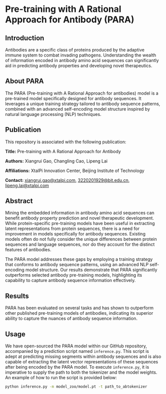 # Pre-training with A Rational Approach for Antibody (PARA)

## Introduction
Antibodies are a specific class of proteins produced by the adaptive immune system to combat invading pathogens. Understanding the wealth of information encoded in antibody amino acid sequences can significantly aid in predicting antibody properties and developing novel therapeutics.

## About PARA
The PARA (Pre-training with A Rational Approach for antibodies) model is a pre-trained model specifically designed for antibody sequences. It leverages a unique training strategy tailored to antibody sequence patterns, combined with an advanced self-encoding model structure inspired by natural language processing (NLP) techniques.

## Publication
This repository is associated with the following publication:

**Title:** Pre-training with A Rational Approach for Antibody

**Authors:** Xiangrui Gao, Changling Cao, Lipeng Lai

**Affiliations:** XtalPi Innovation Center, Beijing Institute of Technology

**Contact:** [xiangrui.gao@xtalpi.com](mailto:xiangrui.gao@xtalpi.com), [3220201929@bit.edu.cn](mailto:3220201929@bit.edu.cn), [lipeng.lai@xtalpi.com](mailto:lipeng.lai@xtalpi.com)

## Abstract
Mining the embedded information in antibody amino acid sequences can benefit antibody property prediction and novel therapeutic development. While protein-specific pre-training models have been useful in extracting latent representations from protein sequences, there is a need for improvement in models specifically for antibody sequences. Existing models often do not fully consider the unique differences between protein sequences and language sequences, nor do they account for the distinct features of antibodies.

The PARA model addresses these gaps by employing a training strategy that conforms to antibody sequence patterns, using an advanced NLP self-encoding model structure. Our results demonstrate that PARA significantly outperforms selected antibody pre-training models, highlighting its capability to capture antibody sequence information effectively.

## Results
PARA has been evaluated on several tasks and has shown to outperform other published pre-training models of antibodies, indicating its superior ability to capture the nuances of antibody sequence information.

## Usage

We have open-sourced the PARA model within our GitHub repository, accompanied by a prediction script named `inference.py`. This script is adept at predicting missing segments within antibody sequences and is also capable of extracting the latent vector representations of these sequences after being encoded by the PARA model. To execute `inference.py`, it is imperative to supply the path to both the tokenizer and the model weights. An example of how to run the script is provided below:

```bash
python inference.py -m model_zoo/model.pt -t path_to_abtokenizer
